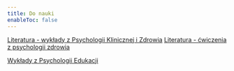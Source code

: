 ```yaml
---
title: Do nauki
enableToc: false
---
```


[Literatura - wykłady z Psychologii Klinicznej i Zdrowia](0.%20Hub%20notes/Literatura%20-%20wykłady%20z%20Psychologii%20Klinicznej%20i%20Zdrowia.md)
[Literatura - ćwiczenia z psychologii zdrowia](0.%20Hub%20notes/Literatura%20-%20ćwiczenia%20z%20psychologii%20zdrowia.md)

[Wykłady z Psychologii Edukacji](0.%20Hub%20notes/Wykłady%20z%20Psychologii%20Edukacji.md)

